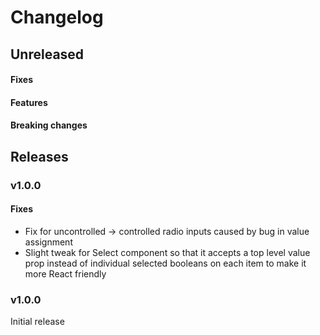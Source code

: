 # Changelog

## Unreleased

#### Fixes

#### Features

#### Breaking changes

## Releases

### v1.0.0

#### Fixes

- Fix for uncontrolled -> controlled radio inputs caused by bug in value assignment
- Slight tweak for Select component so that it accepts a top level value prop instead of individual selected booleans on each item to make it more React friendly

### v1.0.0

Initial release
